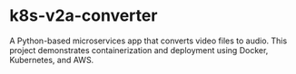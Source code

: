 # k8s-v2a-converter
A Python-based microservices app that converts video files to audio. This project demonstrates containerization and deployment using Docker, Kubernetes, and AWS.
